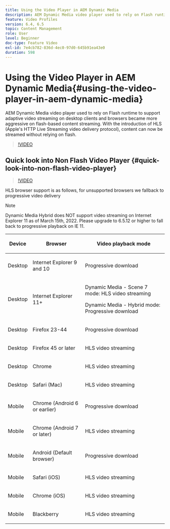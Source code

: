 ```yaml
---
title: Using the Video Player in AEM Dynamic Media
description: AEM Dynamic Media video player used to rely on Flash runtime to support adaptive video streaming on desktop clients and browsers became more aggressive on flash-based content streaming. With the introduction of HLS (Apple's HTTP Live Streaming video delivery protocol), content can now be streamed without relying on flash.
feature: Video Profiles
version: 6.4, 6.5
topic: Content Management
role: User
level: Beginner
doc-type: Feature Video
exl-id: 7e4cb782-836d-4ec0-97d0-645b91ea43e0
duration: 598
---
```


# Using the Video Player in AEM Dynamic Media{#using-the-video-player-in-aem-dynamic-media}

AEM Dynamic Media video player used to rely on Flash runtime to support adaptive video streaming on desktop clients and browsers became more aggressive on flash-based content streaming. With the introduction of HLS (Apple's HTTP Live Streaming video delivery protocol), content can now be streamed without relying on flash.

>[!VIDEO](https://video.tv.adobe.com/v/16791?quality=12&learn=on)

## Quick look into Non Flash Video Player {#quick-look-into-non-flash-video-player}

>[!VIDEO](https://video.tv.adobe.com/v/17429?quality=12&learn=on)

HLS browser support is as follows, for unsupported browsers we fallback to progressive video delivery

>[!NOTE]
>
> Dynamic Media Hybrid does NOT support video streaming on Internet Explorer 11 as of March 15th, 2022. Please upgrade to 6.5.12 or higher to fall back to progressive playback on IE 11.

<table> 
 <thead> 
  <tr> 
   <th> <p>Device</p> </th>
   <th> <p>Browser</p> </th>
   <th > <p>Video playback mode</p> </th>
  </tr>
 </thead>
 <tbody>
  <tr> 
   <td> <p>Desktop</p> </td>
   <td> <p>Internet Explorer 9 and 10</p> </td>
   <td> <p>Progressive download</p> </td>
  </tr>
  <tr>
   <td> <p>Desktop</p> </td>
   <td> <p>Internet Explorer 11+</p> </td>
   <td> <p>Dynamic Media - Scene 7 mode: HLS video streaming</p> 
        <p>Dynamic Media - Hybrid mode: Progressive download</p>
   </td>
  </tr>
  <tr>
   <td> <p>Desktop</p> </td>
   <td> <p>Firefox 23-44</p> </td>
   <td> <p>Progressive download</p> </td>
  </tr>
  <tr> 
   <td> <p>Desktop</p> </td>
   <td> <p>Firefox 45 or later</p> </td>
   <td> <p>HLS video streaming</p> </td>
  </tr>
  <tr> 
   <td> <p>Desktop</p> </td>
   <td> <p>Chrome</p> </td>
   <td> <p>HLS video streaming</p> </td>
  </tr>
  <tr> 
   <td> <p>Desktop</p> </td>
   <td> <p>Safari (Mac)</p> </td>
   <td> <p>HLS video streaming</p> </td>
  </tr>
  <tr> 
   <td> <p>Mobile</p> </td>
   <td> <p>Chrome (Android 6 or earlier)</p> </td>
   <td> <p>Progressive download</p> </td>
  </tr>
  <tr> 
   <td> <p>Mobile</p> </td>
   <td> <p>Chrome (Android 7 or later)</p> </td>
   <td> <p>HLS video streaming</p> </td>
  </tr>
  <tr> 
   <td> <p>Mobile</p> </td>
   <td> <p>Android (Default browser)</p> </td>
   <td> <p>Progressive download</p> </td>
  </tr>
  <tr> 
   <td> <p>Mobile</p> </td>
   <td> <p>Safari (iOS)</p> </td>
   <td> <p>HLS video streaming</p> </td>
  </tr>
  <tr> 
   <td> <p>Mobile</p> </td>
   <td> <p>Chrome (iOS)</p> </td>
   <td> <p>HLS video streaming</p> </td>
  </tr>
  <tr> 
   <td> <p>Mobile</p> </td>
   <td> <p>Blackberry</p> </td>
   <td> <p>HLS video streaming</p> </td>
  </tr>
 </tbody>
</table>

